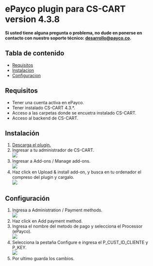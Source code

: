 # ePayco plugin para CS-CART version 4.3.8

**Si usted tiene alguna pregunta o problema, no dude en ponerse en contacto con nuestro soporte técnico: desarrollo@payco.co.**

## Tabla de contenido

* [Requisitos](#requisitos)
* [Instalacion](#instalación)
* [Configuracion](#configuración)

## Requisitos

* Tener una cuenta activa en ePayco.
* Tener instalado CS-CART 4.3.*. 
* Acceso a las carpetas donde se encuetra instalado CS-CART.
* Acceso al backend de CS-CART.

## Instalación

1. [Descarga el plugin.](http://dev-plugins.info/cscart-tuto/epayco.zip)
1. Ingresar a tu administrador de CS-CART. <br/><img src="http://dev-plugins.info/cscart-tuto/1.png">
2. Ingresar a Add-ons / Manage add-ons. <br/><img src="http://dev-plugins.info/cscart-tuto/2.png">
3. Haz click en Upload & install add-on, y busca en tu ordenador el compreso del plugin y cargalo. <br/><img src="http://dev-plugins.info/cscart-tuto/3.png">

## Configuración

1. Ingresa a Administration / Payment methods. <br/><img src="http://dev-plugins.info/cscart-tuto/4.png">
2. Haz click en Add payment method.
3. Ingresa el nombre del metodo de pago y selecciona el Processor (ePayco).<br/><img src="http://dev-plugins.info/cscart-tuto/5.png">
4. Selecciona la pestaña Configure e ingresa el P_CUST_ID_CLIENTE y P_KEY.<br/><img src="http://dev-plugins.info/cscart-tuto/5.png">
5. Por ultimo guarda los cambios.